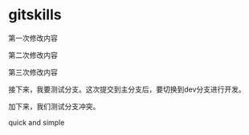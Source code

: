 # gitskills

第一次修改内容

第二次修改内容



第三次修改内容



接下来，我要测试分支。这次提交到主分支后，要切换到dev分支进行开发。

加下来，我们测试分支冲突。



quick and simple